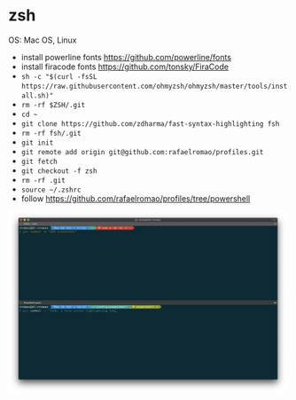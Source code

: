 # zsh

OS: Mac OS, Linux

- install powerline fonts https://github.com/powerline/fonts
- install firacode fonts https://github.com/tonsky/FiraCode
- `sh -c "$(curl -fsSL https://raw.githubusercontent.com/ohmyzsh/ohmyzsh/master/tools/install.sh)"`
- `rm -rf $ZSH/.git`
- `cd ~`
- `git clone https://github.com/zdharma/fast-syntax-highlighting fsh`
- `rm -rf fsh/.git`
- `git init`
- `git remote add origin git@github.com:rafaelromao/profiles.git`
- `git fetch`
- `git checkout -f zsh`
- `rm -rf .git`
- `source ~/.zshrc`
- follow https://github.com/rafaelromao/profiles/tree/powershell

![](pretty-prompt.png?raw=true)

